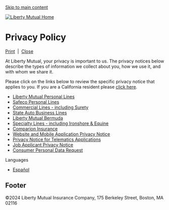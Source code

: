 [Skip to main content](#main-content)

[![Liberty Mutual Home](/themes/custom/zurb_foundation_lmg/images/LMI_Masterbrand_H_RGB_Blue_No_Padding.svg)](https://www.libertymutualgroup.com/ "Liberty Mutual Home")

Privacy Policy
==============

[Print](#)  |  [Close](#)

At Liberty Mutual, your privacy is important to us. The privacy notices below describe the types of information we collect about you, how we use it, and with whom we share it. 

Please click on the links below to review the specific privacy notice that applies to you. If you are a California resident please [click here](https://www.libertymutualgroup.com/general/about-lm/corporate-information/california-privacy-notices-and-policies).

* [Liberty Mutual Personal Lines](https://www.libertymutualgroup.com/general/about-lm/corporate-information/liberty-mutual-personal-lines)
* [Safeco Personal Lines](https://www.libertymutualgroup.com/general/about-lm/corporate-information/safeco-personal-lines)
* [Commercial Lines - including Surety](https://www.libertymutualgroup.com/general/about-lm/corporate-information/commercial-lines)
* [State Auto Business Lines](https://www.libertymutualgroup.com/general/about-lm/corporate-information/state-auto-privacy-notices)
* [Liberty Mutual Bermuda](https://www.libertymutualgroup.com/general/about-lm/corporate-information/liberty-mutual-bermuda)
* [Specialty Lines - including Ironshore & Equine](https://www.libertymutualgroup.com/general/about-lm/corporate-information/specialty-lines)
* [Comparion Insurance](https://www.comparioninsurance.com/privacy-policy)
* [Website and Mobile Application Privacy Notice](https://www.libertymutualgroup.com/general/about-lm/corporate-information/website-and-mobile-data-privacy)
* [Privacy Notice for Telematics Applications](https://www.libertymutualgroup.com/general/about-lm/corporate-information/telematics-applications-privacy-notice)
* [Job Applicant Privacy Notice](https://www.libertymutualgroup.com/general/about-lm/corporate-information/liberty-mutual-job-applicant-privacy-notice-united-states)
* [Consumer Personal Data Request](https://privacyportal-cdn.onetrust.com/dsarwebform/50577d86-8d39-4310-9583-33e6d3da8e17/72f160d9-f2c3-4918-bb13-13507fe371ed.html)

Languages 

* [Español](https://www.libertymutualgroup.com/general/about-lm/corporate-information/aviso-de-privacidad)

Footer
------

©2024 Liberty Mutual Insurance Company, 175 Berkeley Street, Boston, MA 02116